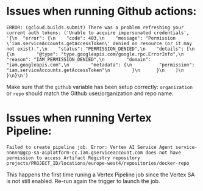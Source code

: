 
# Issues when running Github actions:
``` 
ERROR: (gcloud.builds.submit) There was a problem refreshing your current auth tokens: ('Unable to acquire impersonated credentials', '{\n  "error": {\n    "code": 403,\n    "message": "Permission \'iam.serviceAccounts.getAccessToken\' denied on resource (or it may not exist).",\n    "status": "PERMISSION_DENIED",\n    "details": [\n      {\n        "@type": "type.googleapis.com/google.rpc.ErrorInfo",\n        "reason": "IAM_PERMISSION_DENIED",\n        "domain": "iam.googleapis.com",\n        "metadata": {\n          "permission": "iam.serviceAccounts.getAccessToken"\n        }\n      }\n    ]\n  }\n}\n')
```

Make sure that the `github` variable has been setup correctly: `organization` or `repo` should match the Github user/organization and repo name.



# Issues when running Vertex Pipeline:
`Failed to create pipeline job. Error: Vertex AI Service Agent service-nnnnn@gcp-sa-aiplatform-cc.iam.gserviceaccount.com does not have permission to access Artifact Registry repository projects/PROJECT_ID/locations/europe-west4/repositories/docker-repo`

This happens the first time runing a Vertex Pipeline job since the Vertex SA is not still enabled. Re-run again the trigger to launch the job.

